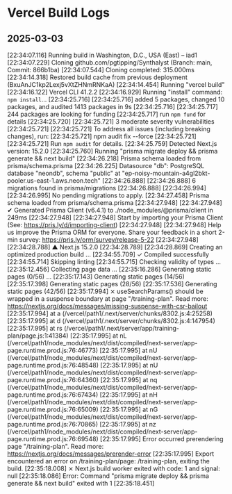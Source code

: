 # Vercel Build Logs

## 2025-03-03

[22:34:07.116] Running build in Washington, D.C., USA (East) – iad1
[22:34:07.229] Cloning github.com/pgtipping/Synthalyst (Branch: main, Commit: 866b1ba)
[22:34:07.544] Cloning completed: 315.000ms
[22:34:14.318] Restored build cache from previous deployment (BxuAnJC1kp2Lexj5vXtZHNmRNKaA)
[22:34:14.454] Running "vercel build"
[22:34:16.122] Vercel CLI 41.2.2
[22:34:16.929] Running "install" command: `npm install`...
[22:34:25.716]
[22:34:25.716] added 5 packages, changed 10 packages, and audited 1413 packages in 9s
[22:34:25.716]
[22:34:25.717] 244 packages are looking for funding
[22:34:25.717] run `npm fund` for details
[22:34:25.720]
[22:34:25.721] 3 moderate severity vulnerabilities
[22:34:25.721]
[22:34:25.721] To address all issues (including breaking changes), run:
[22:34:25.721] npm audit fix --force
[22:34:25.721]
[22:34:25.721] Run `npm audit` for details.
[22:34:25.759] Detected Next.js version: 15.2.0
[22:34:25.760] Running "prisma migrate deploy && prisma generate && next build"
[22:34:26.218] Prisma schema loaded from prisma/schema.prisma
[22:34:26.225] Datasource "db": PostgreSQL database "neondb", schema "public" at "ep-noisy-mountain-a4gl2bkt-pooler.us-east-1.aws.neon.tech"
[22:34:26.888]
[22:34:26.888] 6 migrations found in prisma/migrations
[22:34:26.888]
[22:34:26.994]
[22:34:26.995] No pending migrations to apply.
[22:34:27.458] Prisma schema loaded from prisma/schema.prisma
[22:34:27.948]
[22:34:27.948] ✔ Generated Prisma Client (v6.4.1) to ./node_modules/@prisma/client in 249ms
[22:34:27.948]
[22:34:27.948] Start by importing your Prisma Client (See: <https://pris.ly/d/importing-client>)
[22:34:27.948]
[22:34:27.948] Help us improve the Prisma ORM for everyone. Share your feedback in a short 2-min survey: <https://pris.ly/orm/survey/release-5-22>
[22:34:27.948]
[22:34:28.788] ▲ Next.js 15.2.0
[22:34:28.789]
[22:34:28.869] Creating an optimized production build ...
[22:34:55.709] ✓ Compiled successfully
[22:34:55.714] Skipping linting
[22:34:55.715] Checking validity of types ...
[22:35:12.456] Collecting page data ...
[22:35:16.286] Generating static pages (0/56) ...
[22:35:17.143] Generating static pages (14/56)
[22:35:17.398] Generating static pages (28/56)
[22:35:17.536] Generating static pages (42/56)
[22:35:17.994] ⨯ useSearchParams() should be wrapped in a suspense boundary at page "/training-plan". Read more: <https://nextjs.org/docs/messages/missing-suspense-with-csr-bailout>
[22:35:17.994] at a (/vercel/path1/.next/server/chunks/8302.js:4:25258)
[22:35:17.995] at d (/vercel/path1/.next/server/chunks/8302.js:4:147954)
[22:35:17.995] at rs (/vercel/path1/.next/server/app/training-plan/page.js:1:41384)
[22:35:17.995] at nL (/vercel/path1/node_modules/next/dist/compiled/next-server/app-page.runtime.prod.js:76:46773)
[22:35:17.995] at nU (/vercel/path1/node_modules/next/dist/compiled/next-server/app-page.runtime.prod.js:76:48548)
[22:35:17.995] at nU (/vercel/path1/node_modules/next/dist/compiled/next-server/app-page.runtime.prod.js:76:64360)
[22:35:17.995] at nq (/vercel/path1/node_modules/next/dist/compiled/next-server/app-page.runtime.prod.js:76:67434)
[22:35:17.995] at nH (/vercel/path1/node_modules/next/dist/compiled/next-server/app-page.runtime.prod.js:76:65009)
[22:35:17.995] at nG (/vercel/path1/node_modules/next/dist/compiled/next-server/app-page.runtime.prod.js:76:70865)
[22:35:17.995] at nz (/vercel/path1/node_modules/next/dist/compiled/next-server/app-page.runtime.prod.js:76:69548)
[22:35:17.995] Error occurred prerendering page "/training-plan". Read more: <https://nextjs.org/docs/messages/prerender-error>
[22:35:17.995] Export encountered an error on /training-plan/page: /training-plan, exiting the build.
[22:35:18.008] ⨯ Next.js build worker exited with code: 1 and signal: null
[22:35:18.086] Error: Command "prisma migrate deploy && prisma generate && next build" exited with 1
[22:35:18.451]
